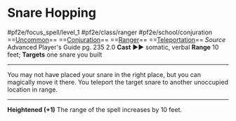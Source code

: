# Snare Hopping
#pf2e/focus_spell/level_1 #pf2e/class/ranger #pf2e/school/conjuration 
==[Uncommon](rules/traits/uncommon.md)== ==[Conjuration](rules/traits/conjuration.md)== ==[Ranger](rules/traits/ranger.md)== ==[Teleportation](rules/traits/teleportation.md)==
*Source* Advanced Player's Guide pg. 235 2.0
**Cast** ►► somatic, verbal
**Range** 10 feet; **Targets** one snare you built

---
You may not have placed your snare in the right place, but you can magically move it there. You teleport the target snare to another unoccupied location in range.

<hr>

**Heightened (+1)** The range of the spell increases by 10 feet.